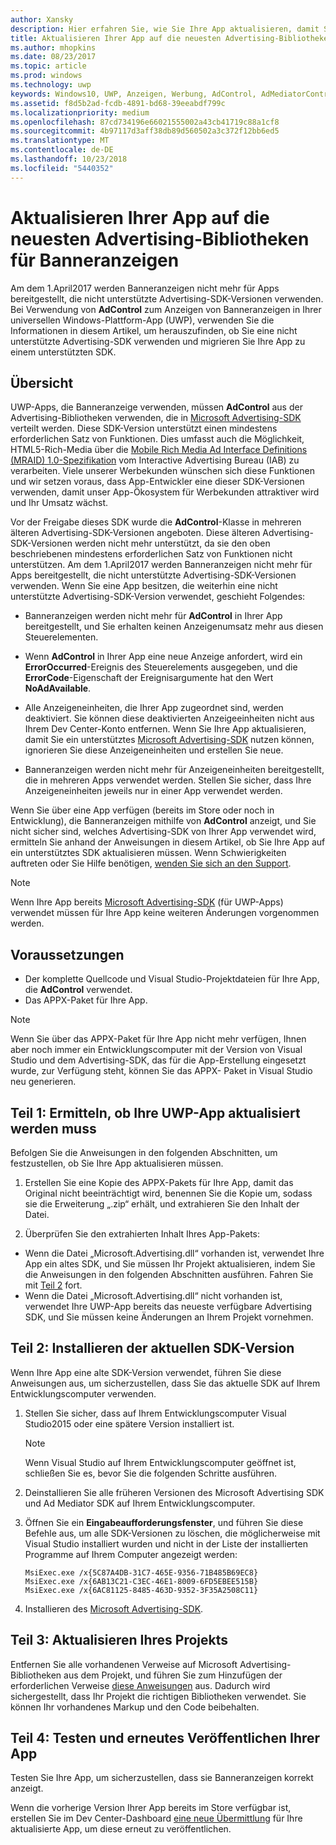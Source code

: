 ```yaml
---
author: Xansky
description: Hier erfahren Sie, wie Sie Ihre App aktualisieren, damit Sie die neuesten unterstützten Microsoft Advertising-Bibliotheken verwenden können und Ihre App weiterhin Banneranzeigen erhält.
title: Aktualisieren Ihrer App auf die neuesten Advertising-Bibliotheken für Banneranzeigen
ms.author: mhopkins
ms.date: 08/23/2017
ms.topic: article
ms.prod: windows
ms.technology: uwp
keywords: Windows10, UWP, Anzeigen, Werbung, AdControl, AdMediatorControl, Migrieren
ms.assetid: f8d5b2ad-fcdb-4891-bd68-39eeabdf799c
ms.localizationpriority: medium
ms.openlocfilehash: 87cd734196e66021555002a43cb41719c88a1cf8
ms.sourcegitcommit: 4b97117d3aff38db89d560502a3c372f12bb6ed5
ms.translationtype: MT
ms.contentlocale: de-DE
ms.lasthandoff: 10/23/2018
ms.locfileid: "5440352"
---
```

# <a name="update-your-app-to-the-latest-advertising-libraries-for-banner-ads"></a>Aktualisieren Ihrer App auf die neuesten Advertising-Bibliotheken für Banneranzeigen

Am dem 1.April2017 werden Banneranzeigen nicht mehr für Apps bereitgestellt, die nicht unterstützte Advertising-SDK-Versionen verwenden. Bei Verwendung von **AdControl** zum Anzeigen von Banneranzeigen in Ihrer universellen Windows-Plattform-App (UWP), verwenden Sie die Informationen in diesem Artikel, um herauszufinden, ob Sie eine nicht unterstützte Advertising-SDK verwenden und migrieren Sie Ihre App zu einem unterstützten SDK.

## <a name="overview"></a>Übersicht

UWP-Apps, die Banneranzeige verwenden, müssen **AdControl** aus der Advertising-Bibliotheken verwenden, die in [Microsoft Advertising-SDK](http://aka.ms/ads-sdk-uwp) verteilt werden. Diese SDK-Version unterstützt einen mindestens erforderlichen Satz von Funktionen. Dies umfasst auch die Möglichkeit, HTML5-Rich-Media über die [Mobile Rich Media Ad Interface Definitions (MRAID) 1.0-Spezifikation](http://www.iab.com/wp-content/uploads/2015/08/IAB_MRAID_VersionOne.pdf) vom Interactive Advertising Bureau (IAB) zu verarbeiten. Viele unserer Werbekunden wünschen sich diese Funktionen und wir setzen voraus, dass App-Entwickler eine dieser SDK-Versionen verwenden, damit unser App-Ökosystem für Werbekunden attraktiver wird und Ihr Umsatz wächst.

Vor der Freigabe dieses SDK wurde die **AdControl**-Klasse in mehreren älteren Advertising-SDK-Versionen angeboten. Diese älteren Advertising-SDK-Versionen werden nicht mehr unterstützt, da sie den oben beschriebenen mindestens erforderlichen Satz von Funktionen nicht unterstützen. Am dem 1.April2017 werden Banneranzeigen nicht mehr für Apps bereitgestellt, die nicht unterstützte Advertising-SDK-Versionen verwenden. Wenn Sie eine App besitzen, die weiterhin eine nicht unterstützte Advertising-SDK-Version verwendet, geschieht Folgendes:

* Banneranzeigen werden nicht mehr für **AdControl** in Ihrer App bereitgestellt, und Sie erhalten keinen Anzeigenumsatz mehr aus diesen Steuerelementen.

* Wenn **AdControl** in Ihrer App eine neue Anzeige anfordert, wird ein **ErrorOccurred**-Ereignis des Steuerelements ausgegeben, und die **ErrorCode**-Eigenschaft der Ereignisargumente hat den Wert **NoAdAvailable**.

* Alle Anzeigeneinheiten, die Ihrer App zugeordnet sind, werden deaktiviert. Sie können diese deaktivierten Anzeigeeinheiten nicht aus Ihrem Dev Center-Konto entfernen. Wenn Sie Ihre App aktualisieren, damit Sie ein unterstütztes [Microsoft Advertising-SDK](http://aka.ms/ads-sdk-uwp) nutzen können, ignorieren Sie diese Anzeigeneinheiten und erstellen Sie neue.

* Banneranzeigen werden nicht mehr für Anzeigeneinheiten bereitgestellt, die in mehreren Apps verwendet werden. Stellen Sie sicher, dass Ihre Anzeigeneinheiten jeweils nur in einer App verwendet werden.

Wenn Sie über eine App verfügen (bereits im Store oder noch in Entwicklung), die Banneranzeigen mithilfe von **AdControl** anzeigt, und Sie nicht sicher sind, welches Advertising-SDK von Ihrer App verwendet wird, ermitteln Sie anhand der Anweisungen in diesem Artikel, ob Sie Ihre App auf ein unterstütztes SDK aktualisieren müssen. Wenn Schwierigkeiten auftreten oder Sie Hilfe benötigen, [wenden Sie sich an den Support](http://go.microsoft.com/fwlink/?LinkId=393643).

> [!NOTE]
> Wenn Ihre App bereits [Microsoft Advertising-SDK](http://aka.ms/ads-sdk-uwp) (für UWP-Apps) verwendet müssen für Ihre App keine weiteren Änderungen vorgenommen werden.

## <a name="prerequisites"></a>Voraussetzungen

* Der komplette Quellcode und Visual Studio-Projektdateien für Ihre App, die **AdControl** verwendet.
* Das APPX-Paket für Ihre App.

> [!NOTE]
> Wenn Sie über das APPX-Paket für Ihre App nicht mehr verfügen, Ihnen aber noch immer ein Entwicklungscomputer mit der Version von Visual Studio und dem Advertising-SDK, das für die App-Erstellung eingesetzt wurde, zur Verfügung steht, können Sie das APPX- Paket in Visual Studio neu generieren.

<span id="part-1" />

## <a name="part-1-determine-whether-you-need-to-update-your-uwp-app"></a>Teil 1: Ermitteln, ob Ihre UWP-App aktualisiert werden muss

Befolgen Sie die Anweisungen in den folgenden Abschnitten, um festzustellen, ob Sie Ihre App aktualisieren müssen.

1. Erstellen Sie eine Kopie des APPX-Pakets für Ihre App, damit das Original nicht beeinträchtigt wird, benennen Sie die Kopie um, sodass sie die Erweiterung „.zip“ erhält, und extrahieren Sie den Inhalt der Datei.

2. Überprüfen Sie den extrahierten Inhalt Ihres App-Pakets:
  * Wenn die Datei „Microsoft.Advertising.dll“ vorhanden ist, verwendet Ihre App ein altes SDK, und Sie müssen Ihr Projekt aktualisieren, indem Sie die Anweisungen in den folgenden Abschnitten ausführen. Fahren Sie mit [Teil 2](update-your-app-to-the-latest-advertising-libraries.md#part-2) fort.
  * Wenn die Datei „Microsoft.Advertising.dll“ nicht vorhanden ist, verwendet Ihre UWP-App bereits das neueste verfügbare Advertising SDK, und Sie müssen keine Änderungen an Ihrem Projekt vornehmen.


<span id="part-2" />

## <a name="part-2-install-the-latest-sdk"></a>Teil 2: Installieren der aktuellen SDK-Version

Wenn Ihre App eine alte SDK-Version verwendet, führen Sie diese Anweisungen aus, um sicherzustellen, dass Sie das aktuelle SDK auf Ihrem Entwicklungscomputer verwenden.

1. Stellen Sie sicher, dass auf Ihrem Entwicklungscomputer Visual Studio2015 oder eine spätere Version installiert ist.
    > [!NOTE]
    > Wenn Visual Studio auf Ihrem Entwicklungscomputer geöffnet ist, schließen Sie es, bevor Sie die folgenden Schritte ausführen.

1.  Deinstallieren Sie alle früheren Versionen des Microsoft Advertising SDK und Ad Mediator SDK auf Ihrem Entwicklungscomputer.

2.  Öffnen Sie ein **Eingabeaufforderungsfenster**, und führen Sie diese Befehle aus, um alle SDK-Versionen zu löschen, die möglicherweise mit Visual Studio installiert wurden und nicht in der Liste der installierten Programme auf Ihrem Computer angezeigt werden:
    ```syntax
    MsiExec.exe /x{5C87A4DB-31C7-465E-9356-71B485B69EC8}
    MsiExec.exe /x{6AB13C21-C3EC-46E1-8009-6FD5EBEE515B}
    MsiExec.exe /x{6AC81125-8485-463D-9352-3F35A2508C11}
    ```

3.  Installieren des [Microsoft Advertising-SDK](http://aka.ms/ads-sdk-uwp).

## <a name="part-3-update-your-project"></a>Teil 3: Aktualisieren Ihres Projekts

Entfernen Sie alle vorhandenen Verweise auf Microsoft Advertising-Bibliotheken aus dem Projekt, und führen Sie zum Hinzufügen der erforderlichen Verweise [diese Anweisungen](install-the-microsoft-advertising-libraries.md#reference) aus. Dadurch wird sichergestellt, dass Ihr Projekt die richtigen Bibliotheken verwendet. Sie können Ihr vorhandenes Markup und den Code beibehalten.

## <a name="part-4-test-and-republish-your-app"></a>Teil 4: Testen und erneutes Veröffentlichen Ihrer App

Testen Sie Ihre App, um sicherzustellen, dass sie Banneranzeigen korrekt anzeigt.

Wenn die vorherige Version Ihrer App bereits im Store verfügbar ist, erstellen Sie im Dev Center-Dashboard [eine neue Übermittlung](../publish/app-submissions.md) für Ihre aktualisierte App, um diese erneut zu veröffentlichen.
